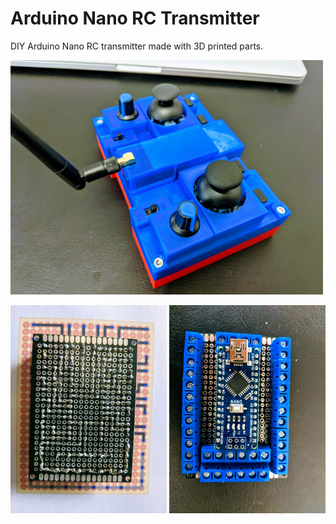 # Arduino Nano RC Transmitter
DIY Arduino Nano RC transmitter made with 3D printed parts.

<img width="500" src="pictures/remote.jpeg?raw=true">


<img width="250" src="pictures/pcb_board.jpeg?raw=true"> <img width="250" src="pictures/arduino_connected.jpeg?raw=true">

